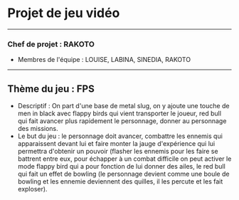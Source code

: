 # Projet de jeu vidéo
----------------------------------------------------------------------------------------------------------------------------------------------------------------
### Chef de projet : RAKOTO 
* Membres de l'équipe : LOUISE, LABINA, SINEDIA, RAKOTO
-----------------------------------------------------------------------------------------------------------------------------------------------------------------
## Thème du jeu : FPS
* Descriptif : On part d'une base de metal slug, on y ajoute une touche de men in black avec flappy birds qui vient transporter le joueur, 
red bull qui fait avancer plus rapidement le personnage, donner au personnage des missions. 
* Le but du jeu : le personnage doit avancer, combattre les ennemis qui apparaissent devant lui et faire monter la jauge d'expérience qui lui permettra d'obtenir un pouvoir (flasher les ennemis pour les faire se battrent entre eux, pour échapper à un combat difficile on peut activer le mode flappy bird qui a pour fonction de lui donner des ailes, le red bull qui fait un effet de bowling (le personnage devient comme une boule de bowling et les ennemie deviennent des quilles, il les percute et les fait exploser).
